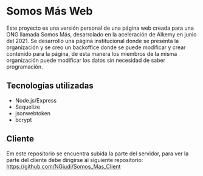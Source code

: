 # Somos Más Web

Este proyecto es una versión personal de una página web creada para una ONG llamada Somos Más, desarrolado en la aceleración de Alkemy en junio del 2021.
Se desarrollo una página institucional donde se presenta la organización y se creo un backoffice donde se puede modificar y crear contenido para la página, de esta manera los miembros de la misma organización puede modificar los datos sin necesidad de saber programación.

## Tecnologías utilizadas

* Node.js/Express
* Sequelize
* jsonwebtoken
* bcrypt

## Cliente

Em este repositorio se encuentra subida la parte del servidor, para ver la parte del cliente debe dirigirse al siguiente repositorio:
https://github.com/NGiudi/Somos_Mas_Client
